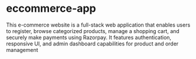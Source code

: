 # eccommerce-app
This e-commerce website is a full-stack web application that enables users to register, browse categorized products, manage a shopping cart, and securely make payments using Razorpay. It features authentication, responsive UI, and admin dashboard capabilities for product and order management
